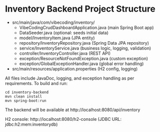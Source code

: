 # Inventory Backend Project Structure

- src/main/java/com/vibecoding/inventory/
  - VibeCodingCrudDashboardApplication.java (main Spring Boot app)
  - DataSeeder.java (optional: seeds initial data)
  - model/InventoryItem.java (JPA entity)
  - repository/InventoryRepository.java (Spring Data JPA repository)
  - service/InventoryService.java (business logic, logging, validation)
  - controller/InventoryController.java (REST API)
  - exception/ResourceNotFoundException.java (custom exception)
  - exception/GlobalExceptionHandler.java (global error handling)
- src/main/resources/application.properties (H2 config, logging)

All files include JavaDoc, logging, and exception handling as per requirements. To build and run:

```
cd inventory-backend
mvn clean install
mvn spring-boot:run
```

The backend will be available at http://localhost:8080/api/inventory

H2 console: http://localhost:8080/h2-console (JDBC URL: jdbc:h2:mem:inventorydb)
